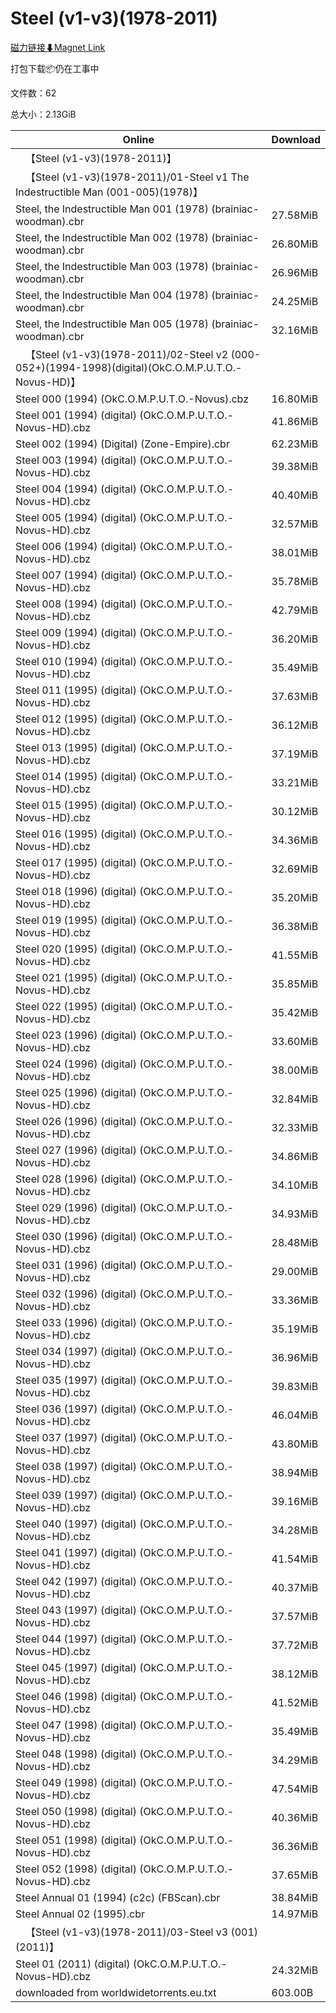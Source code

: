 # Steel (v1-v3)(1978-2011)

[磁力链接⬇Magnet Link](magnet:?xt=urn:btih:e0856c30d068a852af42a2cc9e37c431c0d1b225&dn=Steel%20%28v1-v3%29%281978-2011%29)

打包下载📦仍在工事中

文件数：62

总大小：2.13GiB

Online | Download
--- | ---
&emsp;【Steel (v1-v3)(1978-2011)】 | 
&emsp;【Steel (v1-v3)(1978-2011)/01-Steel v1 The Indestructible Man (001-005)(1978)】 | 
Steel, the Indestructible Man 001 (1978) (brainiac-woodman).cbr | 27.58MiB
Steel, the Indestructible Man 002 (1978) (brainiac-woodman).cbr | 26.80MiB
Steel, the Indestructible Man 003 (1978) (brainiac-woodman).cbr | 26.96MiB
Steel, the Indestructible Man 004 (1978) (brainiac-woodman).cbr | 24.25MiB
Steel, the Indestructible Man 005 (1978) (brainiac-woodman).cbr | 32.16MiB
&emsp;【Steel (v1-v3)(1978-2011)/02-Steel v2 (000-052+)(1994-1998)(digital)(OkC.O.M.P.U.T.O.-Novus-HD)】 | 
Steel 000 (1994) (OkC.O.M.P.U.T.O.-Novus).cbz | 16.80MiB
Steel 001 (1994) (digital) (OkC.O.M.P.U.T.O.-Novus-HD).cbz | 41.86MiB
Steel 002 (1994) (Digital) (Zone-Empire).cbr | 62.23MiB
Steel 003 (1994) (digital) (OkC.O.M.P.U.T.O.-Novus-HD).cbz | 39.38MiB
Steel 004 (1994) (digital) (OkC.O.M.P.U.T.O.-Novus-HD).cbz | 40.40MiB
Steel 005 (1994) (digital) (OkC.O.M.P.U.T.O.-Novus-HD).cbz | 32.57MiB
Steel 006 (1994) (digital) (OkC.O.M.P.U.T.O.-Novus-HD).cbz | 38.01MiB
Steel 007 (1994) (digital) (OkC.O.M.P.U.T.O.-Novus-HD).cbz | 35.78MiB
Steel 008 (1994) (digital) (OkC.O.M.P.U.T.O.-Novus-HD).cbz | 42.79MiB
Steel 009 (1994) (digital) (OkC.O.M.P.U.T.O.-Novus-HD).cbz | 36.20MiB
Steel 010 (1994) (digital) (OkC.O.M.P.U.T.O.-Novus-HD).cbz | 35.49MiB
Steel 011 (1995) (digital) (OkC.O.M.P.U.T.O.-Novus-HD).cbz | 37.63MiB
Steel 012 (1995) (digital) (OkC.O.M.P.U.T.O.-Novus-HD).cbz | 36.12MiB
Steel 013 (1995) (digital) (OkC.O.M.P.U.T.O.-Novus-HD).cbz | 37.19MiB
Steel 014 (1995) (digital) (OkC.O.M.P.U.T.O.-Novus-HD).cbz | 33.21MiB
Steel 015 (1995) (digital) (OkC.O.M.P.U.T.O.-Novus-HD).cbz | 30.12MiB
Steel 016 (1995) (digital) (OkC.O.M.P.U.T.O.-Novus-HD).cbz | 34.36MiB
Steel 017 (1995) (digital) (OkC.O.M.P.U.T.O.-Novus-HD).cbz | 32.69MiB
Steel 018 (1996) (digital) (OkC.O.M.P.U.T.O.-Novus-HD).cbz | 35.20MiB
Steel 019 (1995) (digital) (OkC.O.M.P.U.T.O.-Novus-HD).cbz | 36.38MiB
Steel 020 (1995) (digital) (OkC.O.M.P.U.T.O.-Novus-HD).cbz | 41.55MiB
Steel 021 (1995) (digital) (OkC.O.M.P.U.T.O.-Novus-HD).cbz | 35.85MiB
Steel 022 (1995) (digital) (OkC.O.M.P.U.T.O.-Novus-HD).cbz | 35.42MiB
Steel 023 (1996) (digital) (OkC.O.M.P.U.T.O.-Novus-HD).cbz | 33.60MiB
Steel 024 (1996) (digital) (OkC.O.M.P.U.T.O.-Novus-HD).cbz | 38.00MiB
Steel 025 (1996) (digital) (OkC.O.M.P.U.T.O.-Novus-HD).cbz | 32.84MiB
Steel 026 (1996) (digital) (OkC.O.M.P.U.T.O.-Novus-HD).cbz | 32.33MiB
Steel 027 (1996) (digital) (OkC.O.M.P.U.T.O.-Novus-HD).cbz | 34.86MiB
Steel 028 (1996) (digital) (OkC.O.M.P.U.T.O.-Novus-HD).cbz | 34.10MiB
Steel 029 (1996) (digital) (OkC.O.M.P.U.T.O.-Novus-HD).cbz | 34.93MiB
Steel 030 (1996) (digital) (OkC.O.M.P.U.T.O.-Novus-HD).cbz | 28.48MiB
Steel 031 (1996) (digital) (OkC.O.M.P.U.T.O.-Novus-HD).cbz | 29.00MiB
Steel 032 (1996) (digital) (OkC.O.M.P.U.T.O.-Novus-HD).cbz | 33.36MiB
Steel 033 (1996) (digital) (OkC.O.M.P.U.T.O.-Novus-HD).cbz | 35.19MiB
Steel 034 (1997) (digital) (OkC.O.M.P.U.T.O.-Novus-HD).cbz | 36.96MiB
Steel 035 (1997) (digital) (OkC.O.M.P.U.T.O.-Novus-HD).cbz | 39.83MiB
Steel 036 (1997) (digital) (OkC.O.M.P.U.T.O.-Novus-HD).cbz | 46.04MiB
Steel 037 (1997) (digital) (OkC.O.M.P.U.T.O.-Novus-HD).cbz | 43.80MiB
Steel 038 (1997) (digital) (OkC.O.M.P.U.T.O.-Novus-HD).cbz | 38.94MiB
Steel 039 (1997) (digital) (OkC.O.M.P.U.T.O.-Novus-HD).cbz | 39.16MiB
Steel 040 (1997) (digital) (OkC.O.M.P.U.T.O.-Novus-HD).cbz | 34.28MiB
Steel 041 (1997) (digital) (OkC.O.M.P.U.T.O.-Novus-HD).cbz | 41.54MiB
Steel 042 (1997) (digital) (OkC.O.M.P.U.T.O.-Novus-HD).cbz | 40.37MiB
Steel 043 (1997) (digital) (OkC.O.M.P.U.T.O.-Novus-HD).cbz | 37.57MiB
Steel 044 (1997) (digital) (OkC.O.M.P.U.T.O.-Novus-HD).cbz | 37.72MiB
Steel 045 (1997) (digital) (OkC.O.M.P.U.T.O.-Novus-HD).cbz | 38.12MiB
Steel 046 (1998) (digital) (OkC.O.M.P.U.T.O.-Novus-HD).cbz | 41.52MiB
Steel 047 (1998) (digital) (OkC.O.M.P.U.T.O.-Novus-HD).cbz | 35.49MiB
Steel 048 (1998) (digital) (OkC.O.M.P.U.T.O.-Novus-HD).cbz | 34.29MiB
Steel 049 (1998) (digital) (OkC.O.M.P.U.T.O.-Novus-HD).cbz | 47.54MiB
Steel 050 (1998) (digital) (OkC.O.M.P.U.T.O.-Novus-HD).cbz | 40.36MiB
Steel 051 (1998) (digital) (OkC.O.M.P.U.T.O.-Novus-HD).cbz | 36.36MiB
Steel 052 (1998) (digital) (OkC.O.M.P.U.T.O.-Novus-HD).cbz | 37.65MiB
Steel Annual 01 (1994) (c2c) (FBScan).cbr | 38.84MiB
Steel Annual 02 (1995).cbr | 14.97MiB
&emsp;【Steel (v1-v3)(1978-2011)/03-Steel v3 (001)(2011)】 | 
Steel 01 (2011) (digital) (OkC.O.M.P.U.T.O.-Novus-HD).cbz | 24.32MiB
downloaded from worldwidetorrents.eu.txt | 603.00B